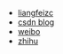 * [liangfeizc](http://www.liangfeizc.com)
* [csdn blog](http://blog.csdn.net/feelang)
* [weibo](http://www.weibo.com/liangfeizc)
* [zhihu](http://www.zhihu.com/people/liangfeizc)

